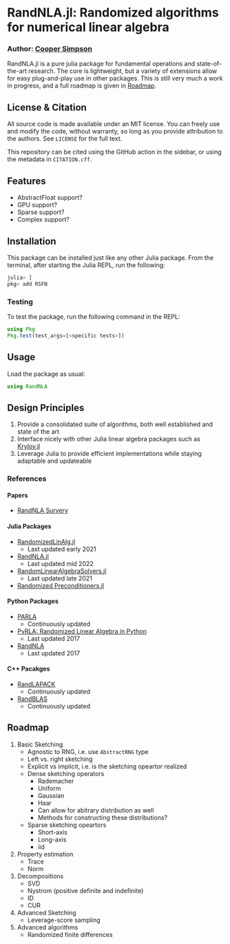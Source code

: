 # RandNLA.jl: Randomized algorithms for numerical linear algebra

### Author: [Cooper Simpson](https://rs-coop.github.io/)

RandNLA.jl is a pure julia package for fundamental operations and state-of-the-art research. The core is lightweight, but a variety of extensions allow for easy plug-and-play use in other packages. This is still very much a work in progress, and a full roadmap is given in [Roadmap](#roadmap).

## License & Citation
All source code is made available under an MIT license. You can freely use and modify the code, without warranty, so long as you provide attribution to the authors. See `LICENSE` for the full text.

This repository can be cited using the GitHub action in the sidebar, or using the metadata in `CITATION.cff`.

## Features
- AbstractFloat support?
- GPU support?
- Sparse support?
- Complex support?

## Installation
This package can be installed just like any other Julia package. From the terminal, after starting the Julia REPL, run the following:
```julia
julia> ]
pkg> add RSFN
```

### Testing
To test the package, run the following command in the REPL:
```julia
using Pkg
Pkg.test(test_args=[<specific tests>])
```

## Usage
Load the package as usual:
```julia
using RandNLA
```

## Design Principles

1. Provide a consolidated suite of algorithms, both well established and state of the art
2. Interface nicely with other Julia linear algebra packages such as [Krylov.jl](https://github.com/JuliaSmoothOptimizers/Krylov.jl)
3. Leverage Julia to provide efficient implementations while staying adaptable and updateable

### References

#### Papers
- [RandNLA Survery](https://arxiv.org/abs/2302.11474)

#### Julia Packages
- [RandomizedLinAlg.jl](https://github.com/JuliaLinearAlgebra/RandomizedLinAlg.jl)
    - Last updated early 2021
- [RandNLA.jl](https://github.com/matsumotosan/RandNLA.jl)
    - Last updated mid 2022
- [RandomLinearAlgebraSolvers.jl](https://github.com/tmigot/RandomLinearAlgebraSolvers.jl)
    - Last updated late 2021
- [Randomized Preconditioners.jl](https://github.com/tjdiamandis/RandomizedPreconditioners.jl)

#### Python Packages
- [PARLA](https://github.com/BallisticLA/parla)
    - Continuously updated
- [PyRLA: Randomized Linear Algebra in Python](https://github.com/wangshusen/PyRLA)
    - Last updated 2017
- [RandNLA](https://github.com/positiveblue/randNLA)
    - Last updated 2017

#### C++ Pacakges
- [RandLAPACK](https://github.com/BallisticLA/RandLAPACK)
    - Continuously updated
- [RandBLAS](https://github.com/BallisticLA/RandBLAS)
    - Continuously updated

## Roadmap
1. Basic Sketching
    - Agnostic to RNG, i.e. use `AbstractRNG` type
    - Left vs. right sketching
    - Explicit vs implicit, i.e. is the sketching opeartor realized
    - Dense sketching operators
        - Rademacher
        - Uniform
        - Gaussian
        - Haar
        - Can allow for abitrary distribution as well
        - Methods for constructing these distributions?
    - Sparse sketching opeartors
        - Short-axis
        - Long-axis
        - iid
2. Property estimation
    - Trace
    - Norm
3. Decompositions
    - SVD
    - Nystrom (positive definite and indefinite)
    - ID
    - CUR
4. Advanced Sketching
    - Leverage-score sampling
5. Advanced algorithms
    - Randomized finite differences